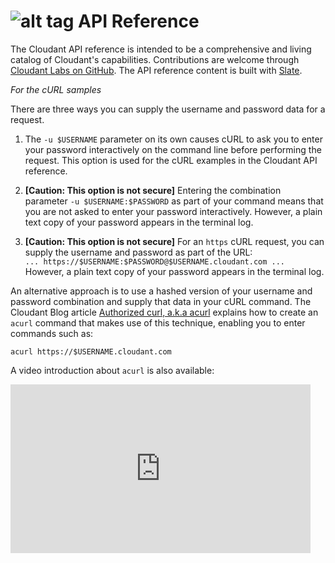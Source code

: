 # ![alt tag](images/apireference_icon.png) API Reference

The Cloudant API reference is intended to be a comprehensive and living catalog of Cloudant's capabilities.
Contributions are welcome through [Cloudant Labs on GitHub](https://github.com/cloudant-labs/slate).
The API reference content is built with [Slate](https://github.com/tripit/slate).

*For the cURL samples*

There are three ways you can supply the username and password data for a request.

1.	The `-u $USERNAME` parameter on its own causes
cURL to ask you to enter your password interactively on the command line before performing the request. This option is used for the cURL examples in the Cloudant API reference.

2.	**[Caution: This option is not secure]** Entering the combination parameter `-u $USERNAME:$PASSWORD` as part of your command means that you are not asked to enter your password interactively.
However, a plain text copy of your password appears in the terminal log.

3.	**[Caution: This option is not secure]** For an `https` cURL request, you can supply the username and password as part of the URL:<br/>`... https://$USERNAME:$PASSWORD@$USERNAME.cloudant.com ...`<br/>However, a plain text copy of your password appears in the terminal log.

An alternative approach is to use a hashed version of your username and password combination and supply that data in your cURL command.
The Cloudant Blog article [Authorized curl, a.k.a acurl](https://cloudant.com/blog/authorized-curl-a-k-a-acurl) explains how to create an `acurl` command that makes use of this technique,
enabling you to enter commands such as:

  `acurl https://$USERNAME.cloudant.com`

A video introduction about `acurl` is also available:<br/>
<iframe width="480" height="270" src="https://www.youtube.com/embed/n28IWoL1sXQ?rel=0" frameborder="0" allowfullscreen title="Setting up pre authenticated cURL video"></iframe>
